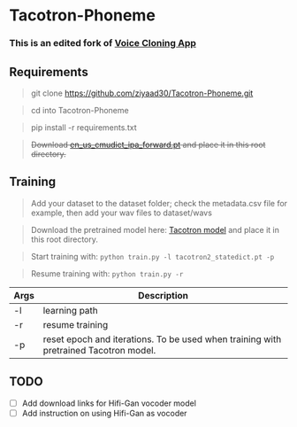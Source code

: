 # Tacotron-Phoneme

### This is an edited fork of [Voice Cloning App](https://github.com/BenAAndrew/Voice-Cloning-App)

## Requirements
> git clone https://github.com/ziyaad30/Tacotron-Phoneme.git

> cd into Tacotron-Phoneme

> pip install -r requirements.txt

> ~~Download [en_us_cmudict_ipa_forward.pt](https://public-asai-dl-models.s3.eu-central-1.amazonaws.com/DeepPhonemizer/en_us_cmudict_ipa_forward.pt) and place it in this root directory.~~

## Training
> Add your dataset to the dataset folder; check the metadata.csv file for example, then add your wav files to dataset/wavs

> Download the pretrained model here: [Tacotron model](https://drive.google.com/file/d/1c5ZTuT7J08wLUoVZ2KkUs_VdZuJ86ZqA/view?usp=sharing) and place it in this root directory.

> Start training with:
` python train.py -l tacotron2_statedict.pt -p `

> Resume training with:
` python train.py -r `

| Args      | Description |
| ----------- | ----------- |
| -l   | learning path |
| -r      | resume training |
| -p   | reset epoch and iterations. To be used when training with pretrained Tacotron model. |

## TODO
- [ ] Add download links for Hifi-Gan vocoder model
- [ ] Add instruction on using Hifi-Gan as vocoder
